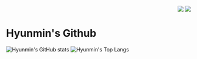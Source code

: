 <p align=right>
    <a href="https://hits.seeyoufarm.com">
        <img src="https://hits.seeyoufarm.com/api/count/incr/badge.svg?url=https%3A%2F%2Fgithub.com%2Fhyunmin0317&count_bg=%2391A8D2&title_bg=%23555555&icon=github.svg&icon_color=%23E7E7E7&title=hits&edge_flat=false"/></a>
    <img src="https://img.shields.io/github/followers/hyunmin0317?style=social"> 
</p>

# Hyunmin's Github

![Hyunmin's GitHub stats](https://github-readme-stats.vercel.app/api?username=hyunmin0317&show_icons=true&title_color=FFFFFF&icon_color=FFFFFF&bg_color=91A8D2&text_color=FFFFFF)
![Hyunmin's Top Langs](https://github-readme-stats.vercel.app/api/top-langs/?username=hyunmin0317&layout=compact&hide=tcl,powershell&langs_count=8&bg_color=91A8D2&title_color=FFFFFF&text_color=FFFFFF)

